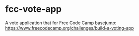 # fcc-vote-app
A vote application that for Free Code Camp basejump:  https://www.freecodecamp.org/challenges/build-a-voting-app
